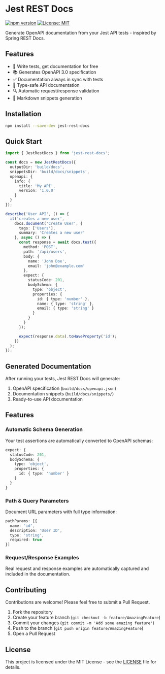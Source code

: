 # Jest REST Docs

[![npm version](https://badge.fury.io/js/jest-rest-docs.svg)](https://badge.fury.io/js/jest-rest-docs)
[![License: MIT](https://img.shields.io/badge/License-MIT-yellow.svg)](https://opensource.org/licenses/MIT)

Generate OpenAPI documentation from your Jest API tests - inspired by Spring REST Docs.

## Features

- 🔄 Write tests, get documentation for free
- 📚 Generates OpenAPI 3.0 specification
- ✅ Documentation always in sync with tests
- 🎯 Type-safe API documentation
- 🔍 Automatic request/response validation
- 📝 Markdown snippets generation

## Installation

```bash
npm install --save-dev jest-rest-docs
```

## Quick Start

```typescript
import { JestRestDocs } from 'jest-rest-docs';

const docs = new JestRestDocs({
  outputDir: 'build/docs',
  snippetsDir: 'build/docs/snippets',
  openapi: {
    info: {
      title: 'My API',
      version: '1.0.0'
    }
  }
});

describe('User API', () => {
  it('creates a new user', 
    docs.document('Create User', {
      tags: ['Users'],
      summary: 'Creates a new user'
    }, async () => {
      const response = await docs.test({
        method: 'POST',
        path: '/api/users',
        body: {
          name: 'John Doe',
          email: 'john@example.com'
        },
        expect: {
          statusCode: 201,
          bodySchema: {
            type: 'object',
            properties: {
              id: { type: 'number' },
              name: { type: 'string' },
              email: { type: 'string' }
            }
          }
        }
      });

      expect(response.data).toHaveProperty('id');
    })
  );
});
```

## Generated Documentation

After running your tests, Jest REST Docs will generate:

1. OpenAPI specification (`build/docs/openapi.json`)
2. Documentation snippets (`build/docs/snippets/`)
3. Ready-to-use API documentation

## Features

### Automatic Schema Generation

Your test assertions are automatically converted to OpenAPI schemas:

```typescript
expect: {
  statusCode: 201,
  bodySchema: {
    type: 'object',
    properties: {
      id: { type: 'number' }
    }
  }
}
```

### Path & Query Parameters

Document URL parameters with full type information:

```typescript
pathParams: [{
  name: 'id',
  description: 'User ID',
  type: 'string',
  required: true
}]
```

### Request/Response Examples

Real request and response examples are automatically captured and included in the documentation.

## Contributing

Contributions are welcome! Please feel free to submit a Pull Request.

1. Fork the repository
2. Create your feature branch (`git checkout -b feature/AmazingFeature`)
3. Commit your changes (`git commit -m 'Add some amazing feature'`)
4. Push to the branch (`git push origin feature/AmazingFeature`)
5. Open a Pull Request

## License

This project is licensed under the MIT License - see the [LICENSE](LICENSE) file for details.